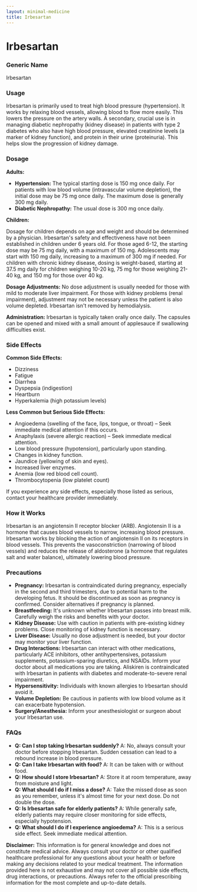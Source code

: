 ```yaml
---
layout: minimal-medicine
title: Irbesartan
---
```


# Irbesartan
### Generic Name
Irbesartan

### Usage

Irbesartan is primarily used to treat high blood pressure (hypertension).  It works by relaxing blood vessels, allowing blood to flow more easily.  This lowers the pressure on the artery walls.  A secondary, crucial use is in managing diabetic nephropathy (kidney disease) in patients with type 2 diabetes who also have high blood pressure, elevated creatinine levels (a marker of kidney function), and protein in their urine (proteinuria).  This helps slow the progression of kidney damage.

### Dosage

**Adults:**

* **Hypertension:** The typical starting dose is 150 mg once daily.  For patients with low blood volume (intravascular volume depletion), the initial dose may be 75 mg once daily. The maximum dose is generally 300 mg daily.
* **Diabetic Nephropathy:** The usual dose is 300 mg once daily.

**Children:**

Dosage for children depends on age and weight and should be determined by a physician.  Irbesartan's safety and effectiveness have not been established in children under 6 years old.  For those aged 6-12, the starting dose may be 75 mg daily, with a maximum of 150 mg. Adolescents may start with 150 mg daily, increasing to a maximum of 300 mg if needed.  For children with chronic kidney disease, dosing is weight-based, starting at 37.5 mg daily for children weighing 10-20 kg, 75 mg for those weighing 21-40 kg, and 150 mg for those over 40 kg.

**Dosage Adjustments:**  No dose adjustment is usually needed for those with mild to moderate liver impairment.  For those with kidney problems (renal impairment), adjustment may not be necessary unless the patient is also volume depleted. Irbesartan isn't removed by hemodialysis.

**Administration:** Irbesartan is typically taken orally once daily. The capsules can be opened and mixed with a small amount of applesauce if swallowing difficulties exist.

### Side Effects

**Common Side Effects:**

* Dizziness
* Fatigue
* Diarrhea
* Dyspepsia (indigestion)
* Heartburn
* Hyperkalemia (high potassium levels)

**Less Common but Serious Side Effects:**

* Angioedema (swelling of the face, lips, tongue, or throat) – Seek immediate medical attention if this occurs.
* Anaphylaxis (severe allergic reaction) – Seek immediate medical attention.
* Low blood pressure (hypotension), particularly upon standing.
* Changes in kidney function.
* Jaundice (yellowing of skin and eyes).
* Increased liver enzymes.
*  Anemia (low red blood cell count).
* Thrombocytopenia (low platelet count)

If you experience any side effects, especially those listed as serious, contact your healthcare provider immediately.

### How it Works

Irbesartan is an angiotensin II receptor blocker (ARB).  Angiotensin II is a hormone that causes blood vessels to narrow, increasing blood pressure. Irbesartan works by blocking the action of angiotensin II on its receptors in blood vessels. This prevents the vasoconstriction (narrowing of blood vessels) and reduces the release of aldosterone (a hormone that regulates salt and water balance), ultimately lowering blood pressure.

### Precautions

* **Pregnancy:** Irbesartan is contraindicated during pregnancy, especially in the second and third trimesters, due to potential harm to the developing fetus.  It should be discontinued as soon as pregnancy is confirmed.  Consider alternatives if pregnancy is planned.
* **Breastfeeding:** It's unknown whether Irbesartan passes into breast milk.  Carefully weigh the risks and benefits with your doctor.
* **Kidney Disease:** Use with caution in patients with pre-existing kidney problems. Close monitoring of kidney function is necessary.
* **Liver Disease:**  Usually no dose adjustment is needed, but your doctor may monitor your liver function.
* **Drug Interactions:** Irbesartan can interact with other medications, particularly ACE inhibitors, other antihypertensives, potassium supplements, potassium-sparing diuretics, and NSAIDs. Inform your doctor about all medications you are taking. Aliskiren is contraindicated with Irbesartan in patients with diabetes and moderate-to-severe renal impairment.
* **Hypersensitivity:** Individuals with known allergies to Irbesartan should avoid it.
* **Volume Depletion:**  Be cautious in patients with low blood volume as it can exacerbate hypotension.
* **Surgery/Anesthesia:**  Inform your anesthesiologist or surgeon about your Irbesartan use.


### FAQs

* **Q: Can I stop taking Irbesartan suddenly?**  A: No, always consult your doctor before stopping Irbesartan.  Sudden cessation can lead to a rebound increase in blood pressure.
* **Q: Can I take Irbesartan with food?** A: It can be taken with or without food.
* **Q: How should I store Irbesartan?** A: Store it at room temperature, away from moisture and light.
* **Q: What should I do if I miss a dose?** A: Take the missed dose as soon as you remember, unless it's almost time for your next dose. Do not double the dose.
* **Q: Is Irbesartan safe for elderly patients?** A:  While generally safe, elderly patients may require closer monitoring for side effects, especially hypotension.
* **Q: What should I do if I experience angioedema?** A: This is a serious side effect. Seek immediate medical attention.

**Disclaimer:** This information is for general knowledge and does not constitute medical advice. Always consult your doctor or other qualified healthcare professional for any questions about your health or before making any decisions related to your medical treatment.  The information provided here is not exhaustive and may not cover all possible side effects, drug interactions, or precautions. Always refer to the official prescribing information for the most complete and up-to-date details.
